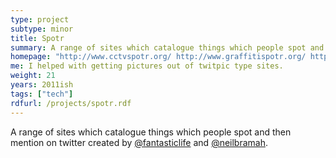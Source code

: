 ```yaml
---
type: project
subtype: minor
title: Spotr
summary: A range of sites which catalogue things which people spot and then mention on twitter created by @fantasticlife and @neilbramah.  I helped them with getting pictures out of twitpic type sites.
homepage: "http://www.cctvspotr.org/ http://www.graffitispotr.org/ http://www.beerspotr.org/"
me: I helped with getting pictures out of twitpic type sites.
weight: 21
years: 2011ish
tags: ["tech"]
rdfurl: /projects/spotr.rdf
---
```

A range of sites which catalogue things which people spot and then mention on twitter created by [@fantasticlife](http://twitter.com/fantasticlife) and [@neilbramah](http://twitter.com/neilbramah).